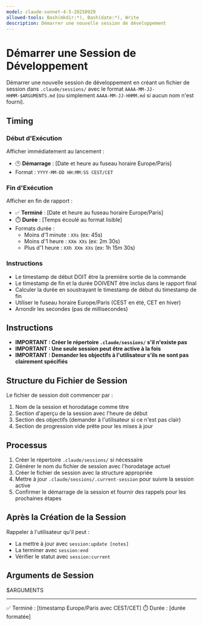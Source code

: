 ```yaml
---
model: claude-sonnet-4-5-20250929
allowed-tools: Bash(mkdir:*), Bash(date:*), Write
description: Démarrer une nouvelle session de développement
---
```


# Démarrer une Session de Développement

Démarrer une nouvelle session de développement en créant un fichier de session dans `.claude/sessions/` avec le format `AAAA-MM-JJ-HHMM-$ARGUMENTS.md` (ou simplement `AAAA-MM-JJ-HHMM.md` si aucun nom n'est fourni).

## Timing

### Début d'Exécution
Afficher immédiatement au lancement :
- 🕐 **Démarrage** : [Date et heure au fuseau horaire Europe/Paris]
- Format : `YYYY-MM-DD HH:MM:SS CEST/CET`

### Fin d'Exécution
Afficher en fin de rapport :
- ✅ **Terminé** : [Date et heure au fuseau horaire Europe/Paris]
- ⏱️ **Durée** : [Temps écoulé au format lisible]
- Formats durée :
  - Moins d'1 minute : `XXs` (ex: 45s)
  - Moins d'1 heure : `XXm XXs` (ex: 2m 30s)
  - Plus d'1 heure : `XXh XXm XXs` (ex: 1h 15m 30s)

### Instructions
- Le timestamp de début DOIT être la première sortie de la commande
- Le timestamp de fin et la durée DOIVENT être inclus dans le rapport final
- Calculer la durée en soustrayant le timestamp de début du timestamp de fin
- Utiliser le fuseau horaire Europe/Paris (CEST en été, CET en hiver)
- Arrondir les secondes (pas de millisecondes)

## Instructions

- **IMPORTANT : Créer le répertoire `.claude/sessions/` s'il n'existe pas**
- **IMPORTANT : Une seule session peut être active à la fois**
- **IMPORTANT : Demander les objectifs à l'utilisateur s'ils ne sont pas clairement spécifiés**

## Structure du Fichier de Session

Le fichier de session doit commencer par :
1. Nom de la session et horodatage comme titre
2. Section d'aperçu de la session avec l'heure de début
3. Section des objectifs (demander à l'utilisateur si ce n'est pas clair)
4. Section de progression vide prête pour les mises à jour

## Processus

1. Créer le répertoire `.claude/sessions/` si nécessaire
2. Générer le nom du fichier de session avec l'horodatage actuel
3. Créer le fichier de session avec la structure appropriée
4. Mettre à jour `.claude/sessions/.current-session` pour suivre la session active
5. Confirmer le démarrage de la session et fournir des rappels pour les prochaines étapes

## Après la Création de la Session

Rappeler à l'utilisateur qu'il peut :
- La mettre à jour avec `session:update [notes]`
- La terminer avec `session:end`
- Vérifier le statut avec `session:current`

## Arguments de Session

$ARGUMENTS

---
✅ Terminé : [timestamp Europe/Paris avec CEST/CET]
⏱️ Durée : [durée formatée]